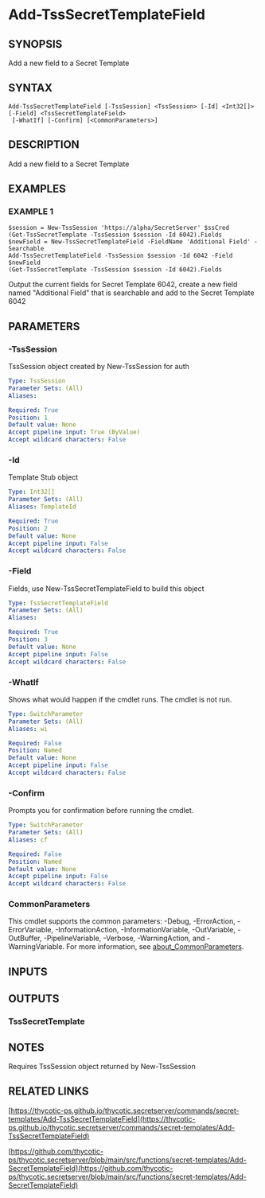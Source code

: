 # Add-TssSecretTemplateField

## SYNOPSIS
Add a new field to a Secret Template

## SYNTAX

```
Add-TssSecretTemplateField [-TssSession] <TssSession> [-Id] <Int32[]> [-Field] <TssSecretTemplateField>
 [-WhatIf] [-Confirm] [<CommonParameters>]
```

## DESCRIPTION
Add a new field to a Secret Template

## EXAMPLES

### EXAMPLE 1
```
$session = New-TssSession 'https://alpha/SecretServer' $ssCred
(Get-TssSecretTemplate -TssSession $session -Id 6042).Fields
$newField = New-TssSecretTemplateField -FieldName 'Additional Field' -Searchable
Add-TssSecretTemplateField -TssSession $session -Id 6042 -Field $newField
(Get-TssSecretTemplate -TssSession $session -Id 6042).Fields
```

Output the current fields for Secret Template 6042, create a new field named "Additional Field" that is searchable and add to the Secret Template 6042

## PARAMETERS

### -TssSession
TssSession object created by New-TssSession for auth

```yaml
Type: TssSession
Parameter Sets: (All)
Aliases:

Required: True
Position: 1
Default value: None
Accept pipeline input: True (ByValue)
Accept wildcard characters: False
```

### -Id
Template Stub object

```yaml
Type: Int32[]
Parameter Sets: (All)
Aliases: TemplateId

Required: True
Position: 2
Default value: None
Accept pipeline input: False
Accept wildcard characters: False
```

### -Field
Fields, use New-TssSecretTemplateField to build this object

```yaml
Type: TssSecretTemplateField
Parameter Sets: (All)
Aliases:

Required: True
Position: 3
Default value: None
Accept pipeline input: False
Accept wildcard characters: False
```

### -WhatIf
Shows what would happen if the cmdlet runs.
The cmdlet is not run.

```yaml
Type: SwitchParameter
Parameter Sets: (All)
Aliases: wi

Required: False
Position: Named
Default value: None
Accept pipeline input: False
Accept wildcard characters: False
```

### -Confirm
Prompts you for confirmation before running the cmdlet.

```yaml
Type: SwitchParameter
Parameter Sets: (All)
Aliases: cf

Required: False
Position: Named
Default value: None
Accept pipeline input: False
Accept wildcard characters: False
```

### CommonParameters
This cmdlet supports the common parameters: -Debug, -ErrorAction, -ErrorVariable, -InformationAction, -InformationVariable, -OutVariable, -OutBuffer, -PipelineVariable, -Verbose, -WarningAction, and -WarningVariable. For more information, see [about_CommonParameters](http://go.microsoft.com/fwlink/?LinkID=113216).

## INPUTS

## OUTPUTS

### TssSecretTemplate
## NOTES
Requires TssSession object returned by New-TssSession

## RELATED LINKS

[https://thycotic-ps.github.io/thycotic.secretserver/commands/secret-templates/Add-TssSecretTemplateField](https://thycotic-ps.github.io/thycotic.secretserver/commands/secret-templates/Add-TssSecretTemplateField)

[https://github.com/thycotic-ps/thycotic.secretserver/blob/main/src/functions/secret-templates/Add-SecretTemplateField](https://github.com/thycotic-ps/thycotic.secretserver/blob/main/src/functions/secret-templates/Add-SecretTemplateField)

